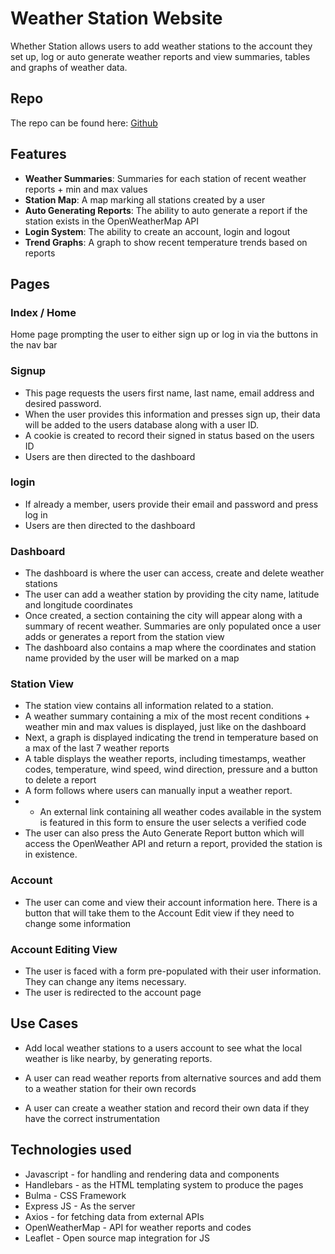 # Weather Station Website

Whether Station allows users to add weather stations to the account they set up, log or auto generate weather reports and view summaries, tables and graphs of weather data.


## Repo
The repo can be found here: [Github](https://github.com/shanedunne/weather_stations)

## Features

- **Weather Summaries**: Summaries for each station of recent weather reports + min and max values
- **Station Map**: A map marking all stations created by a user
- **Auto Generating Reports**: The ability to auto generate a report if the station exists in the OpenWeatherMap API
- **Login System**: The ability to create an account, login and logout
- **Trend Graphs**: A graph to show recent temperature trends based on reports

## Pages
### Index / Home
Home page prompting the user to either sign up or log in via the buttons in the nav bar

### Signup
- This page requests the users first name, last name, email address and desired password. 
- When the user provides this information and presses sign up, their data will be added to the users database along with a user ID. 
- A cookie is created to record their signed in status based on the users ID
- Users are then directed to the dashboard

### login
- If already a member, users provide their email and password and press log in
- Users are then directed to the dashboard

### Dashboard
- The dashboard is where the user can access, create and delete weather stations
- The user can add a weather station by providing the city name, latitude and longitude coordinates
- Once created, a section containing the city will appear along with a summary of recent weather. Summaries are only populated once a user adds or generates a report from the station view
- The dashboard also contains a map where the coordinates and station name provided by the user will be marked on a map

### Station View
- The station view contains all information related to a station.
- A weather summary containing a mix of the most recent conditions + weather min and max values is displayed, just like on the dashboard
- Next, a graph is displayed indicating the trend in temperature based on a max of the last 7 weather reports
- A table displays the weather reports, including timestamps, weather codes, temperature, wind speed, wind direction, pressure and a button to delete a report
- A form follows where users can manually input a weather report.
- - An external link containing all weather codes available in the system is featured in this form to ensure the user selects a verified code
- The user can also press the Auto Generate Report button which will access the OpenWeather API and return a report, provided the station is in existence. 

### Account
- The user can come and view their account information here. There is a button that will take them to the Account Edit view if they need to change some information

### Account Editing View
- The user is faced with a form pre-populated with their user information. They can change any items necessary.
- The user is redirected to the account page



## Use Cases
- Add local weather stations to a users account to see what the local weather is like nearby, by generating reports.

- A user can read weather reports from alternative sources and add them to a weather station for their own records

- A user can create a weather station and record their own data if they have the correct instrumentation




## Technologies used

- Javascript - for handling and rendering data and components
- Handlebars - as the HTML templating system to produce the pages
- Bulma - CSS Framework
- Express JS - As the server
- Axios - for fetching data from external APIs
- OpenWeatherMap - API for weather reports and codes
- Leaflet - Open source map integration for JS


